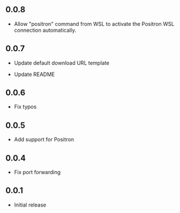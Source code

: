 ## 0.0.8

- Allow "positron" command from WSL to activate the Positron WSL connection automatically.

## 0.0.7

- Update default download URL template

- Update README

## 0.0.6

- Fix typos

## 0.0.5

- Add support for Positron

## 0.0.4

- Fix port forwarding

## 0.0.1

- Initial release

